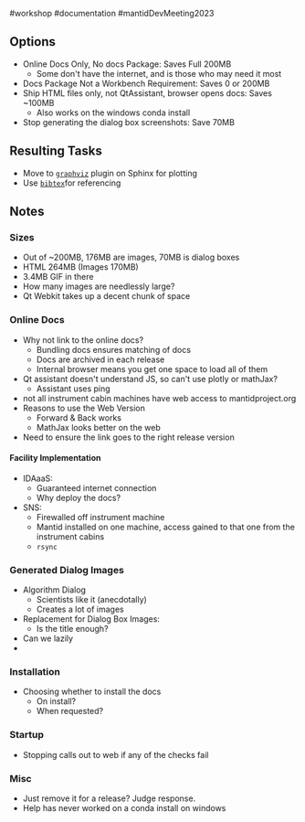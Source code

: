 #workshop #documentation #mantidDevMeeting2023 
## Options
- Online Docs Only, No docs Package: Saves Full 200MB
	- Some don't have the internet, and is those who may need it most
- Docs Package Not a Workbench Requirement: Saves 0 or 200MB
- Ship HTML files only, not QtAssistant, browser opens docs: Saves ~100MB 
	- Also works on the windows conda install
- Stop generating the dialog box screenshots: Save 70MB

## Resulting Tasks
- Move to [`graphviz`](https://www.sphinx-doc.org/en/master/usage/extensions/graphviz.html) plugin on Sphinx for plotting
- Use [`bibtex`](https://www.sphinx-doc.org/en/master/usage/extensions/graphviz.html)for referencing

## Notes
### Sizes
- Out of ~200MB, 176MB are images, 70MB is dialog boxes
- HTML 264MB (Images 170MB)
- 3.4MB GIF in there 
- How many images are needlessly large?
- Qt Webkit takes up a decent chunk of space
### Online Docs
- Why not link to the online docs?
	- Bundling docs ensures matching of docs
	- Docs are archived in each release
	- Internal browser means you get one space to load all of them
- Qt assistant doesn't understand JS, so can't use plotly or mathJax? 
	- Assistant uses ping
- not all instrument cabin machines have web access to mantidproject.org
- Reasons to use the Web Version
	- Forward & Back works
	- MathJax looks better on the web
- Need to ensure the link goes to the right release version
#### Facility Implementation
- IDAaaS:
	- Guaranteed internet connection
	- Why deploy the docs?
- SNS:
	- Firewalled off instrument machine
	- Mantid installed on one machine, access gained to that one from the instrument cabins
	- `rsync`
### Generated Dialog Images
- Algorithm Dialog
	- Scientists like it (anecdotally)
	- Creates a lot of images
- Replacement for Dialog Box Images:
	- Is the title enough?
- Can we lazily
- 

### Installation
- Choosing whether to install the docs
	- On install?
	- When requested?
### Startup

- Stopping calls out to web if any of the checks fail 
### Misc
- Just remove it for a release? Judge response. 
- Help has never worked on a conda install on windows

